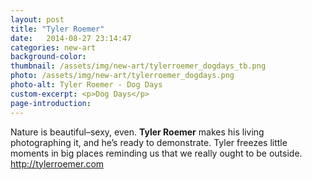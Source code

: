 ```yaml
---
layout: post
title: "Tyler Roemer"
date:   2014-08-27 23:14:47
categories: new-art
background-color: 
thumbnail: /assets/img/new-art/tylerroemer_dogdays_tb.png
photo: /assets/img/new-art/tylerroemer_dogdays.png
photo-alt: Tyler Roemer - Dog Days
custom-excerpt: <p>Dog Days</p>
page-introduction: 
---
```


Nature is beautiful–sexy, even. **Tyler Roemer** makes his living photographing it, and he’s ready to demonstrate. Tyler freezes little moments in big places reminding us that we really ought to be outside. http://tylerroemer.com